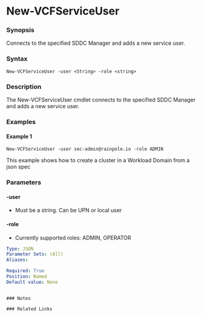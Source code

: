 # New-VCFServiceUser

### Synopsis
Connects to the specified SDDC Manager and adds a new service user.

### Syntax
```
New-VCFServiceUser -user <String> -role <string>
```

### Description
The New-VCFServiceUser cmdlet connects to the specified SDDC Manager and adds a new service user.

### Examples
#### Example 1
```
New-VCFServiceUser -user sec-admin@rainpole.io -role ADMIN
```
This example shows how to create a cluster in a Workload Domain from a json spec

### Parameters

#### -user
- Must be a string. Can be UPN or local user

#### -role
- Currently supported roles: ADMIN, OPERATOR

```yaml
Type: JSON
Parameter Sets: (All)
Aliases:

Required: True
Position: Named
Default value: None
```

```

### Notes

### Related Links
